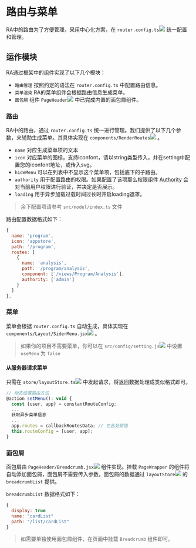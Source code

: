 # 路由与菜单

RA中的路由为了方便管理，采用中心化方案，在 `router.config.ts`[![](/media/link.svg)](https://github.com/EzioReturner/RATurbo-react-admin/blob/master/src/config/router.config.ts) 统一配置和管理。

## 运作模块

RA通过框架中的组件实现了以下几个模块：
- `路由管理` 按照约定的语法在 `router.config.ts` 中配置路由信息。
- `菜单渲染` RA的菜单组件会根据路由信息生成菜单。
- `面包屑` 组件 `PageHeader`[![](/media/link.svg)](https://github.com/EzioReturner/RATurbo-react-admin/blob/master/src/components/PageHeader/Breadcrumb.jsx) 中已完成内置的面包屑组件。

### 路由

RA中的路由，通过 `router.config.ts` 统一进行管理。我们提供了以下几个参数，来辅助生成菜单。其具体实现在 `components/RenderRoutes`[![](/media/link.svg)](https://github.com/EzioReturner/RATurbo-react-admin/blob/master/src/components/RenderRoutes/index.jsx) 。

- `name` 对应生成菜单项的文本
- `icon` 对应菜单的图标，支持iconfont，请以string类型传入，并在setting中配置您的iconfont地址，或传入svg。
- `hideMenu` 可以在列表中不显示这个菜单项，包括底下的子路由。
- `authority` 用于配置路由的权限。如果配置了该项那么权限组件 [Authority](/authority) 会对当前用户权限进行验证，并决定是否展示。
- `loading` 用于异步加载过载时间过长时开启loading遮罩。


> 余下配置项请参考 `src/model/index.ts` 文件

路由配置数据格式如下：

```javascript
{
  name: 'program',
  icon: 'appstore',
  path: '/program',
  routes: [
    {
      name: 'analysis',
      path: '/program/analysis',
      component: ['/views/Program/Analysis'],
      authority: ['admin']
    }
  ]
},
```

###  菜单

菜单会根据 `router.config.ts` 自动生成，具体实现在 `components/Layout/SiderMenu.jsx`[![](/media/link.svg)](https://github.com/EzioReturner/RATurbo-react-admin/blob/master/src/components/Layout/SiderMenu.jsx) 。

> 如果你的项目不需要菜单，你可以在 `src/config/setting.js`[![](/media/link.svg)](https://ezioreturner.github.io/RATurbo-react-admin/#/setting) 中设置 `useMenu` 为 `false`

#### 从服务器请求菜单

只需在 `store/layoutStore.ts`[![](/media/link.svg)](https://github.com/EzioReturner/RATurbo-react-admin/blob/master/src/store/layoutStore.ts) 中发起请求，将返回数据处理成类似格式即可。

```javascript
// 动态设置路由方法
@action setMenu(): void {
  const {user, app} = constantRouteConfig;
  ...
  获取异步菜单信息 
  ...
  app.routes = callbackRoutesData; // 在此处赋值
  this.routeConfig = [user, app];
}
```

### 面包屑

面包屑由 `PageHeader/Breadcrumb.jsx`[![](/media/link.svg)](https://github.com/EzioReturner/RATurbo-react-admin/blob/master/src/components/PageHeader/Breadcrumb.jsx) 组件实现。挂载 `PageWrapper` 的组件将自动添加面包屑，面包屑不需要传入参数，面包屑的数据通过 `layoutStore`[![](/media/link.svg)](https://github.com/EzioReturner/RATurbo-react-admin/blob/master/src/store/layoutStore.ts) 的 `breadcrumbList` 提供。

`breadcrumbList` 数据格式如下：

```javascript
{
  display: true
  name: "cardList"
  path: "/list/cardList"
}
```

> 如需要单独使用面包屑组件，在页面中挂载 `Breadcrumb` 组件即可。